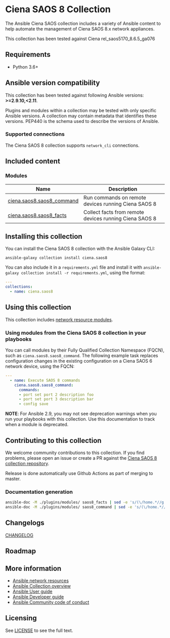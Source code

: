 # Ciena SAOS 8 Collection

The Ansible Ciena SAOS collection includes a variety of Ansible content to help automate the management of Ciena SAOS 8.x network appliances.

This collection has been tested against Ciena rel_saos5170_8.6.5_ga076

## Requirements

* Python 3.6+

<!--start requires_ansible-->
## Ansible version compatibility

This collection has been tested against following Ansible versions: **>=2.9.10,<2.11**.

Plugins and modules within a collection may be tested with only specific Ansible versions.
A collection may contain metadata that identifies these versions.
PEP440 is the schema used to describe the versions of Ansible.
<!--end requires_ansible-->

### Supported connections
The Ciena SAOS 8 collection supports ``network_cli``  connections.

## Included content

<!--start collection content-->

### Modules
Name | Description
--- | ---
[ciena.saos8.saos8_command](https://github.com/ciena/ciena.saos8/blob/main/docs/saos8_command.md)|Run commands on remote devices running Ciena SAOS 8
[ciena.saos8.saos8_facts](https://github.com/ciena/ciena.saos8/blob/main/docs/saos8_facts.md)|Collect facts from remote devices running Ciena SAOS 8

<!--end collection content-->
## Installing this collection

You can install the Ciena SAOS 8 collection with the Ansible Galaxy CLI:

    ansible-galaxy collection install ciena.saos8

You can also include it in a `requirements.yml` file and install it with `ansible-galaxy collection install -r requirements.yml`, using the format:

```yaml
---
collections:
  - name: ciena.saos8
```

## Using this collection

This collection includes [network resource modules](https://docs.ansible.com/ansible/latest/network/user_guide/network_resource_modules.html).

### Using modules from the Ciena SAOS 8 collection in your playbooks

You can call modules by their Fully Qualified Collection Namespace (FQCN), such as `ciena.saos8.saos8_command`.
The following example task replaces configuration changes in the existing configuration on a Ciena SAOS 6 network device, using the FQCN:

```yaml
---
  - name: Execute SAOS 8 commands
    ciena.saos8.saos8_command:
      commands:
      - port set port 2 description foo
      - port set port 3 description bar
      - config save
```

**NOTE**: For Ansible 2.9, you may not see deprecation warnings when you run your playbooks with this collection. Use this documentation to track when a module is deprecated.

## Contributing to this collection

We welcome community contributions to this collection. If you find problems, please open an issue or create a PR against the [Ciena SAOS 8 collection repository](https://github.com/ciena/ciena.saos8).

Release is done automatically use Github Actions as part of merging to master.

### Documentation generation

```bash
ansible-doc -M ./plugins/modules/ saos8_facts | sed -e 's/(\/home.*//g' | sed -e 's/> //g' > docs/saos8_facts.txt
ansible-doc -M ./plugins/modules/ saos8_command | sed -e 's/(\/home.*//g' | sed -e 's/> //g' > docs/saos8_command.txt
```

## Changelogs

[CHANGELOG](CHANGELOG.rst)

## Roadmap

<!-- Optional. Include the roadmap for this collection, and the proposed release/versioning strategy so users can anticipate the upgrade/update cycle. -->

## More information

- [Ansible network resources](https://docs.ansible.com/ansible/latest/network/getting_started/network_resources.html)
- [Ansible Collection overview](https://github.com/ansible-collections/overview)
- [Ansible User guide](https://docs.ansible.com/ansible/latest/user_guide/index.html)
- [Ansible Developer guide](https://docs.ansible.com/ansible/latest/dev_guide/index.html)
- [Ansible Community code of conduct](https://docs.ansible.com/ansible/latest/community/code_of_conduct.html)

## Licensing

See [LICENSE](LICENSE) to see the full text.

